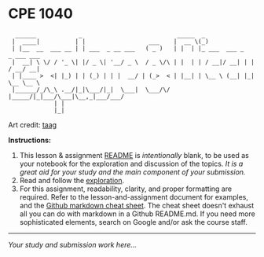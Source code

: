 # CPE 1040

```
  ______            _                           _____  _                        
 |  ____|          | |                  ___    |  __ \(_)                       
 | |__  __  ___ __ | | ___  _ __ ___   ( _ )   | |  | |_ ___  ___ _   _ ___ ___ 
 |  __| \ \/ / '_ \| |/ _ \| '__/ _ \  / _ \/\ | |  | | / __|/ __| | | / __/ __|
 | |____ >  <| |_) | | (_) | | |  __/ | (_>  < | |__| | \__ \ (__| |_| \__ \__ \
 |______/_/\_\ .__/|_|\___/|_|  \___|  \___/\/ |_____/|_|___/\___|\__,_|___/___/
             | |                                                                
             |_|                                                                
```

Art credit: [taag](http://patorjk.com/software/taag/#p=display&f=Big&t=Explore%20%26%20Discuss)

**Instructions:** 
1. This lesson & assignment [README](README.md) is _intentionally_ blank, to be used as your notebook for the exploration and discussion of the topics. _It is a great aid for your study and the main component of your submission._
2. Read and follow the [exploration](exploration.md).
3. For this assignment, readability, clarity, and proper formatting are required. Refer to the lesson-and-assignment document for examples, and the [Github markdown cheat sheet](https://github.com/adam-p/markdown-here/wiki/Markdown-Cheatsheet). The cheat sheet doesn't exhaust all you can do with markdown in a Github README.md. If you need more sophisticated elements, search on Google and/or ask the course staff.
---
_Your study and submission work here..._
